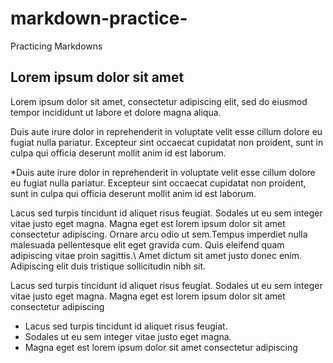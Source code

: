 # markdown-practice-
Practicing Markdowns
## Lorem ipsum dolor sit amet
Lorem ipsum dolor sit amet, consectetur adipiscing elit, sed do eiusmod tempor incididunt ut labore et dolore magna aliqua.

Duis aute irure dolor in reprehenderit in voluptate velit esse cillum dolore eu fugiat nulla pariatur. Excepteur sint occaecat cupidatat non proident, sunt in culpa qui officia deserunt mollit anim id est laborum.

*Duis aute irure dolor in reprehenderit in voluptate velit esse cillum dolore eu fugiat nulla pariatur. Excepteur sint occaecat cupidatat non proident, sunt in culpa qui officia deserunt mollit anim id est laborum.

Lacus sed turpis tincidunt id aliquet risus feugiat. Sodales ut eu sem integer vitae justo eget magna. Magna eget est lorem ipsum dolor sit amet consectetur adipiscing. Ornare arcu odio ut sem.Tempus imperdiet nulla malesuada pellentesque elit eget gravida cum. Quis eleifend quam adipiscing vitae proin sagittis.\ Amet dictum sit amet justo donec enim. Adipiscing elit duis tristique sollicitudin nibh sit.

Lacus sed turpis tincidunt id aliquet risus feugiat. Sodales ut eu sem integer vitae justo eget magna. Magna eget est lorem ipsum dolor sit amet consectetur adipiscing

- Lacus sed turpis tincidunt id aliquet risus feugiat.
- Sodales ut eu sem integer vitae justo eget magna.
- Magna eget est lorem ipsum dolor sit amet consectetur adipiscing
